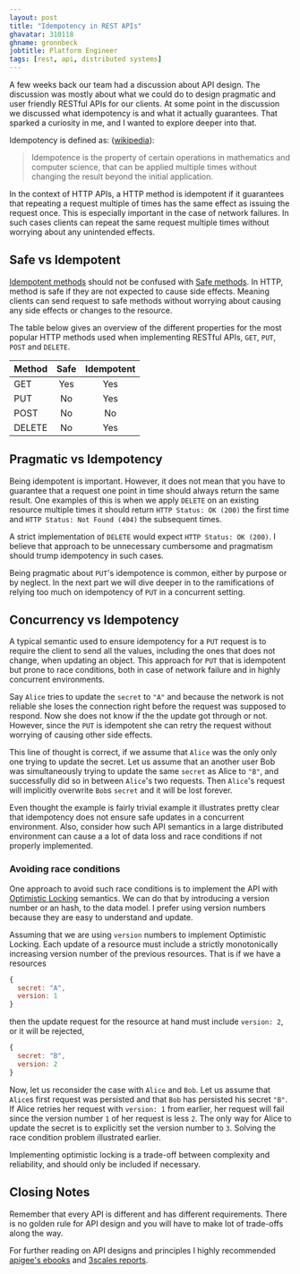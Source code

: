 ```yaml
---
layout: post
title: "Idempotency in REST APIs"
ghavatar: 310118
ghname: gronnbeck
jobtitle: Platform Engineer
tags: [rest, api, distributed systems]
---
```


A few weeks back our team had a discussion about API design. The discussion was
mostly about what we could do to design pragmatic and user friendly RESTful APIs for our clients.
At some point in the discussion we discussed what idempotency is and what it
actually guarantees. That sparked a curiosity in me, and I wanted to explore deeper
into that.

Idempotency is defined as: ([wikipedia](https://en.wikipedia.org/wiki/Idempotence)):

> Idempotence is the property of certain operations in mathematics and computer
> science, that can be applied multiple times without changing the result beyond
> the initial application.

In the context of HTTP APIs, a HTTP method is idempotent if it guarantees that
repeating a request multiple of times has the same effect as issuing
the request once. This is especially important in the case of network failures. In
such cases clients can repeat the same request multiple times without worrying
about any unintended effects.

## Safe vs Idempotent
[Idempotent methods](https://tools.ietf.org/html/rfc7231#section-4.2.2)
should not be confused with
[Safe methods](https://tools.ietf.org/html/rfc7231#section-4.2.1).
In HTTP, method is safe if they are not expected to cause side effects.
Meaning clients can send request to safe methods without worrying about
causing any side effects or changes to the resource.

The table below gives an overview of the different properties for the most
popular HTTP methods used when implementing RESTful APIs,
``GET``, ``PUT``, ``POST`` and ``DELETE``.

| Method | Safe | Idempotent |
|:-------|:----:|:----------:|
| GET    | Yes  | Yes        |
| PUT    | No   | Yes        |
| POST   | No   | No         |
| DELETE | No   | Yes        |


## Pragmatic vs Idempotency

Being idempotent is important. However, it does not mean that you
have to guarantee that a request one point in time should always return
the same result. One examples of this is when we apply ``DELETE`` on
an existing resource multiple times it should return ``HTTP Status: OK (200)``
the first time and ``HTTP Status: Not Found (404)`` the subsequent times.

A strict implementation of ``DELETE`` would expect ``HTTP Status: OK (200)``.
I believe that approach to be unnecessary cumbersome and pragmatism should
trump idempotency in such cases.

Being pragmatic about ``PUT``'s idempotence is common, either by purpose or by
neglect. In the next part we will dive deeper in to the ramifications of
relying too much on idempotency of ``PUT`` in a concurrent setting.

## Concurrency vs Idempotency

A typical semantic used to ensure idempotency for a ``PUT`` request is to
require the client to send all the values, including the ones
that does not change, when updating an object. This approach for ``PUT`` that is idempotent but prone to race conditions, both in case of
network failure and in highly concurrent environments.

Say ``Alice`` tries to update the ``secret`` to ``"A"`` and because the network
is not reliable she loses the connection right before the request was supposed
to respond. Now she does not know if the the update got through or not. However,
since the ``PUT`` is idempotent she can retry the request without worrying of
causing other side effects.

This line of thought is correct, if we assume that ``Alice`` was the only only one
trying to update the secret. Let us assume that an another user Bob
was simultaneously trying to update the same ``secret`` as Alice to ``"B"``,
and successfully did so in between ``Alice``'s two requests.  Then ``Alice``'s
request will implicitly overwrite ``Bob``s ``secret`` and it will be lost forever.

Even thought the example is fairly trivial example it illustrates pretty clear
that idempotency does not ensure safe updates in a concurrent environment.
Also, consider how such API semantics in a large distributed environment can
cause a a lot of data loss and race conditions if not properly implemented.

### Avoiding race conditions
One approach to avoid such race conditions is to implement the API with
[Optimistic Locking](http://stackoverflow.com/questions/129329/optimistic-vs-pessimistic-locking)
semantics. We can do that by introducing a version number or an hash, to the data model. I prefer using version numbers because
they are easy to understand and update.

Assuming that we are using ``version`` numbers to implement Optimistic Locking.
Each update of a resource must include a strictly monotonically increasing
version number of the previous resources. That is if we have a resources

```js
{
  secret: "A",
  version: 1
}
```

then the update request for the resource at hand must include ``version: 2``, or
it will be rejected,

```js
{
  secret: "B",
  version: 2
}
```

Now, let us reconsider the case with ``Alice`` and ``Bob``. Let us assume that
``Alice``s first request was persisted and that ``Bob`` has persisted his secret
``"B"``. If Alice retries her request with ``version: 1`` from earlier, her request
will fail since the version number ``1`` of her request is less ``2``.
The only way for Alice to update the secret is to explicitly set the version
number to ``3``. Solving the race condition problem illustrated earlier.

Implementing optimistic locking is a trade-off between complexity
and reliability, and should only be included if necessary.

## Closing Notes

Remember that every API is different and has different requirements.
There is no golden rule for API design and you will have to make
lot of trade-offs along the way.

For further reading on API designs and principles I highly recommended
[apigee's ebooks](http://apigee.com/about/resources/ebooks) and [3scales reports](http://www.3scale.net/resources/reports/).
